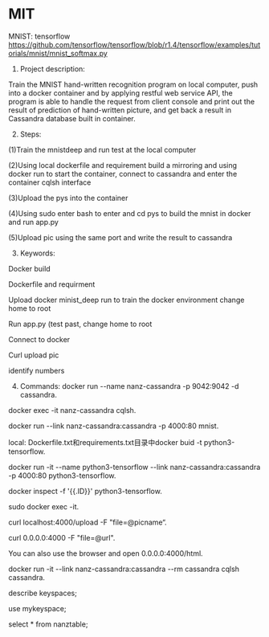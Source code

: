 # MIT
MNIST: tensorflow https://github.com/tensorflow/tensorflow/blob/r1.4/tensorflow/examples/tutorials/mnist/mnist_softmax.py 
1.	Project description:

Train the MNIST hand-written recognition program on local computer, push into a docker container and by applying restful web service API, the program is able to handle the request from client console and print out the result of prediction of hand-written picture, and get back a result in Cassandra database built in container.


2.	Steps:

(1)Train the mnistdeep and run test at the local computer

(2)Using local dockerfile and requirement build a mirroring and using
docker run to start the container, connect to cassandra and enter the
container cqlsh interface

(3)Upload the pys into the container 

(4)Using sudo enter bash to enter and cd pys to build the mnist in
docker and run app.py

(5)Upload pic using the same port  and write the result to cassandra 

3.	Keywords:

Docker build

Dockerfile and requirment

Upload docker minist_deep run to train the docker environment change home to root

Run app.py (test past, change home to root

Connect to docker

Curl upload pic

identify numbers


4.	Commands:
docker run --name nanz-cassandra -p 9042:9042 -d cassandra.

docker exec -it nanz-cassandra cqlsh.

docker run --link nanz-cassandra:cassandra -p 4000:80 mnist.

local: Dockerfile.txt和requirements.txt目录中docker buid -t python3-tensorflow.

docker run -it --name python3-tensorflow --link nanz-cassandra:cassandra -p 4000:80 python3-tensorflow.

docker inspect -f '{{.ID}}' python3-tensorflow.

sudo docker exec -it.

curl localhost:4000/upload -F "file=@picname“. 

curl 0.0.0.0:4000 -F "file=@url".

You can also use the browser and open 0.0.0.0:4000/html.

docker run -it --link nanz-cassandra:cassandra --rm cassandra cqlsh cassandra.

describe keyspaces;

use mykeyspace;

select * from nanztable;
